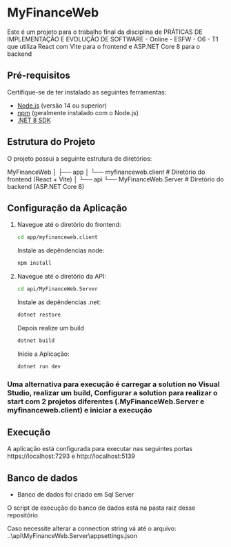# MyFinanceWeb

Este é um projeto para o trabalho final da disciplina de PRÁTICAS DE IMPLEMENTAÇÃO E EVOLUÇÃO DE SOFTWARE - Online - ESFW - O6 - T1 que utiliza React com Vite para o frontend e ASP.NET Core 8 para o backend

## Pré-requisitos

Certifique-se de ter instalado as seguintes ferramentas:

- [Node.js](https://nodejs.org/) (versão 14 ou superior)
- [npm](https://www.npmjs.com/) (geralmente instalado com o Node.js)
- [.NET 8 SDK](https://dotnet.microsoft.com/download/dotnet/8.0)

## Estrutura do Projeto

O projeto possui a seguinte estrutura de diretórios:

MyFinanceWeb
│
├── app
│ └── myfinanceweb.client # Diretório do frontend (React + Vite)
│
└── api
└── MyFinanceWeb.Server # Diretório do backend (ASP.NET Core 8)

## Configuração da Aplicação

1. Navegue até o diretório do frontend:

   ```bash
   cd app/myfinanceweb.client
   ```
   Instale as depêndencias node:
   ```bash
   npm install
   ```

3. Navegue até o diretório da API:

   ```bash
   cd api/MyFinanceWeb.Server
   ```
   Instale as depêndencias .net:
   ```bash
   dotnet restore
   ```
   Depois realize um build

   ```bash
   dotnet build
   ```
   Inicie a Aplicação:

   ```bash
   dotnet run dev
   ```

### Uma alternativa para execução é carregar a solution no Visual Studio, realizar um build, Configurar a solution para realizar o start com 2 projetos diferentes (.MyFinanceWeb.Server e myfinanceweb.client) e iniciar a execução

## Execução

A aplicação está configurada para executar nas seguintes portas https://localhost:7293 e http://localhost:5139

## Banco de dados

- Banco de dados foi criado em Sql Server

O script de execução do banco de dados está na pasta raiz desse repositório

Caso necessite alterar a connection string vá até o arquivo: ..\api\MyFinanceWeb.Server\appsettings.json


